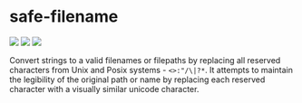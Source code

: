 # safe-filename
[![](https://img.shields.io/npm/v/safe-filename.svg)](https://www.npmjs.com/package/safe-filename) ![](https://img.shields.io/badge/dependencies-none-blue.svg) ![](https://img.shields.io/npm/l/safe-filename.svg)

Convert strings to a valid filenames or filepaths by replacing all reserved characters from Unix and Posix systems - `<>:"/\|?*`. It attempts to maintain the legibility of the original path or name by replacing each reserved character with a visually similar unicode character.
